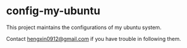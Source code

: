 # config-my-ubuntu

This project maintains the configurations of my ubuntu system.

Contact hengxin0912@gmail.com if you have trouble in following them.
